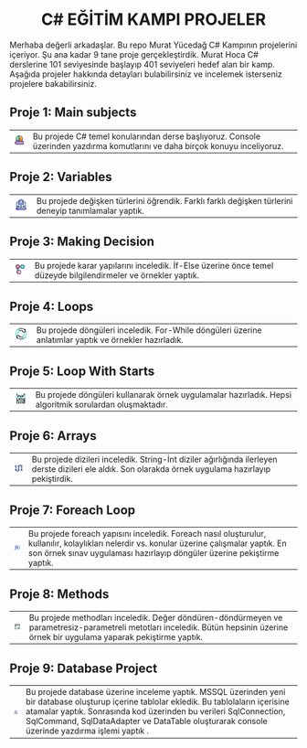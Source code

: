 <h1 align="center">C# EĞİTİM KAMPI PROJELER </h1>

Merhaba değerli arkadaşlar. Bu repo Murat Yücedağ C# Kampının projelerini içeriyor. Şu ana kadar 9 tane proje gerçekleştirdik. Murat Hoca C# derslerine 101 seviyesinde başlayıp 401 seviyeleri hedef alan bir kamp. Aşağıda projeler hakkında detayları bulabilirsiniz ve incelemek isterseniz projelere bakabilirsiniz. 

<h2> Proje 1: Main subjects </h2>

<table>
  <tr>
    <td><img src="https://raw.githubusercontent.com/receppazarli/CSharpEducationCamp/master/assets/geography_12743755.gif" alt="Icon by Freepik" width="40"></td>
    <td>Bu projede C# temel konularından derse başlıyoruz. Console üzerinden yazdırma komutlarını ve daha birçok konuyu inceliyoruz.</td>
  </tr>
</table>



<h2> Proje 2: Variables  </h2>

<table>
  <tr>
    <td><img src="https://raw.githubusercontent.com/receppazarli/CSharpEducationCamp/master/assets/2.gif" alt="Icon by Freepik" width="40"></td>
    <td>Bu projede değişken türlerini öğrendik. Farklı farklı değişken türlerini deneyip tanımlamalar yaptık.</td>
  </tr>
</table>


<h2> Proje 3: Making Decision </h2>

<table>
  <tr>
    <td><img src="https://raw.githubusercontent.com/receppazarli/CSharpEducationCamp/master/assets/3.gif" alt="Icon by Freepik" width="40"></td>
    <td>Bu projede karar yapılarını inceledik. İf-Else üzerine önce temel düzeyde bilgilendirmeler ve örnekler yaptık.</td>
  </tr>
</table>


<h2> Proje 4: Loops </h2>

<table>
  <tr>
    <td><img src="https://raw.githubusercontent.com/receppazarli/CSharpEducationCamp/master/assets/4.gif" alt="Icon by Freepik" width="40"></td>
    <td>Bu projede döngüleri inceledik. For-While döngüleri üzerine anlatımlar yaptık ve örnekler hazırladık.</td>
  </tr>
</table>


<h2> Proje 5: Loop With Starts  </h2>

<table>
  <tr>
    <td><img src="https://raw.githubusercontent.com/receppazarli/CSharpEducationCamp/master/assets/5.gif" alt="Icon by Freepik" width="40"></td>
    <td>Bu projede döngüleri kullanarak örnek uygulamalar hazırladık. Hepsi algoritmik sorulardan oluşmaktadır.</td>
  </tr>
</table>


<h2> Proje 6: Arrays  </h2>

<table>
  <tr>
    <td><img src="https://raw.githubusercontent.com/receppazarli/CSharpEducationCamp/master/assets/6.gif" alt="Icon by Freepik" width="40"></td>
    <td>Bu projede dizileri inceledik. String-İnt diziler ağırlığında ilerleyen derste dizileri ele aldık. Son olarakda örnek uygulama hazırlayıp pekiştirdik.</td>
  </tr>
</table>


<h2> Proje 7: Foreach Loop </h2>

<table>
  <tr>
    <td><img src="https://raw.githubusercontent.com/receppazarli/CSharpEducationCamp/master/assets/7.gif" alt="Icon by Freepik" width="40"></td>
    <td>Bu projede foreach yapısını inceledik. Foreach nasıl oluşturulur, kullanılır, kolaylıkları nelerdir vs. konular üzerine çalışmalar yaptık. En son örnek sınav uygulaması hazırlayıp döngüler üzerine pekiştirme yaptık.</td>
  </tr>
</table>



<h2> Proje 8: Methods </h2>

<table>
  <tr>
    <td><img src="https://raw.githubusercontent.com/receppazarli/CSharpEducationCamp/master/assets/8.gif" alt="Icon by Freepik" width="40"></td>
    <td>Bu projede methodları inceledik. Değer döndüren-döndürmeyen ve parametresiz-parametreli metotları inceledik. Bütün hepsinin üzerine örnek bir uygulama yaparak pekiştirme yaptık.</td>
  </tr>
</table>


<h2> Proje 9: Database Project  </h2>

<table>
  <tr>
    <td><img src="https://raw.githubusercontent.com/receppazarli/CSharpEducationCamp/master/assets/9.gif" alt="Icon by Freepik" width="40"></td>
    <td>Bu projede database üzerine inceleme yaptık. MSSQL üzerinden yeni bir database oluşturup içerine tablolar ekledik. Bu tablolaların içerisine atamalar yaptık. Sonrasında kod üzerinden bu verileri SqlConnection, SqlCommand, SqlDataAdapter ve DataTable oluşturarak console üzerinde yazdırma işlemi yaptık
.</td>
  </tr>
</table>





